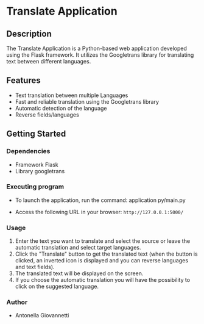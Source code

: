 # Translate Application

## Description
The Translate Application is a Python-based web application developed using the Flask framework. It utilizes the Googletrans library for translating text between different languages.

## Features
* Text translation between multiple Languages
* Fast and reliable translation using the Googletrans library
* Automatic detection of the language
* Reverse fields/languages

## Getting Started

### Dependencies
* Framework Flask
* Library googletrans

### Executing program
- To launch the application, run the command: application py/main.py

- Access the following URL in your browser: `http://127.0.0.1:5000/`

### Usage
1. Enter the text you want to translate and select the source or leave the automatic translation and select target languages.
2. Click the "Translate" button to get the translated text (when the button is clicked, an inverted icon is displayed and you can reverse languages ​​and text fields).
3. The translated text will be displayed on the screen.
4. If you choose the automatic translation you will have the possibility to click on the suggested language.

### Author
- Antonella Giovannetti